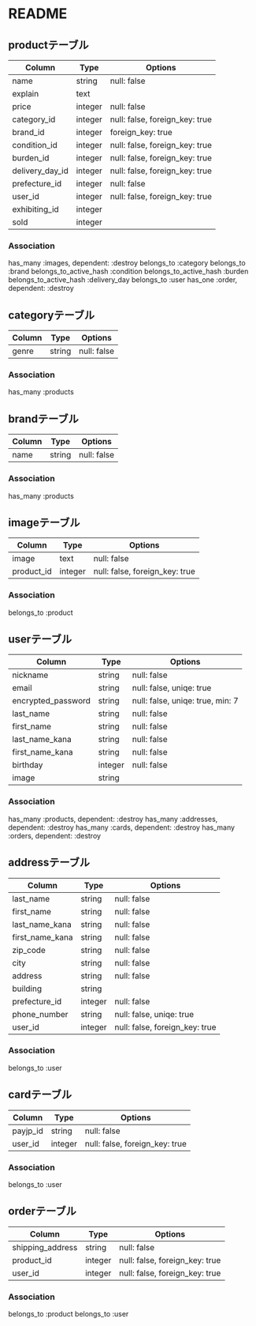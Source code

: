 # README
## productテーブル
|Column         |Type   |Options|
|---------------|-------|-------|
|name           |string |null: false|
|explain        |text   ||
|price          |integer|null: false|
|category_id    |integer|null: false, foreign_key: true|
|brand_id       |integer|foreign_key: true|
|condition_id   |integer|null: false, foreign_key: true|
|burden_id      |integer|null: false, foreign_key: true|
|delivery_day_id|integer|null: false, foreign_key: true|
|prefecture_id  |integer|null: false|
|user_id        |integer|null: false, foreign_key: true|
|exhibiting_id  |integer||
|sold           |integer||


### Association
has_many :images, dependent: :destroy
belongs_to :category
belongs_to :brand
belongs_to_active_hash :condition
belongs_to_active_hash :burden
belongs_to_active_hash :delivery_day
belongs_to :user
has_one :order, dependent: :destroy

## categoryテーブル
|Column         |Type   |Options|
|---------------|-------|-------|
|genre          |string |null: false|
### Association
has_many :products

## brandテーブル
|Column         |Type   |Options|
|---------------|-------|-------|
|name           |string |null: false|
### Association
has_many :products

## imageテーブル
|Column         |Type   |Options|
|---------------|-------|-------|
|image          |text   |null: false|
|product_id     |integer|null: false, foreign_key: true|
### Association
belongs_to :product

## userテーブル
|Column         |Type   |Options|
|---------------|-------|-------|
|nickname       |string |null: false|
|email          |string |null: false, uniqe: true|
|encrypted_password|string |null: false, uniqe: true, min: 7|
|last_name      |string |null: false|
|first_name     |string |null: false|
|last_name_kana |string |null: false|
|first_name_kana|string |null: false|
|birthday       |integer|null: false|
|image          |string ||
### Association
has_many :products, dependent: :destroy
has_many :addresses, dependent: :destroy
has_many :cards, dependent: :destroy
has_many :orders, dependent: :destroy

## addressテーブル
|Column         |Type   |Options|
|---------------|-------|-------|
|last_name      |string |null: false|
|first_name     |string |null: false|
|last_name_kana |string |null: false|
|first_name_kana|string |null: false|
|zip_code       |string |null: false|
|city           |string |null: false|
|address        |string |null: false|
|building       |string ||
|prefecture_id  |integer|null: false|
|phone_number   |string |null: false, uniqe: true|
|user_id        |integer|null: false, foreign_key: true|
### Association
belongs_to :user

## cardテーブル
|Column         |Type   |Options|
|---------------|-------|-------|
|payjp_id      |string |null: false|
|user_id       |integer|null: false, foreign_key: true|
### Association
belongs_to :user


## orderテーブル
|Column         |Type   |Options|
|---------------|-------|-------|
|shipping_address|string|null: false|
|product_id     |integer|null: false, foreign_key: true|
|user_id        |integer|null: false, foreign_key: true|
### Association
belongs_to :product
belongs_to :user